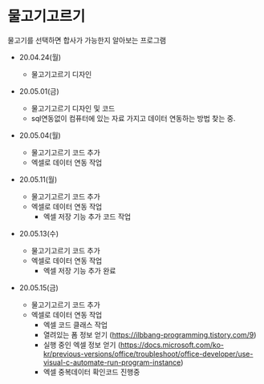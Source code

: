 # 물고기고르기

물고기를 선택하면 합사가 가능한지 알아보는 프로그램

* 20.04.24(월)
  * 물고기고르기 디자인
 
* 20.05.01(금)
  * 물고기고르기 디자인 및 코드
  * sql연동없이 컴퓨터에 있는 자료 가지고 데이터 연동하는 방법 찾는 중.

* 20.05.04(월)
  * 물고기고르기 코드 추가
  * 엑셀로 데이터 연동 작업 

* 20.05.11(월)
  * 물고기고르기 코드 추가
  * 엑셀로 데이터 연동 작업
    * 엑셀 저장 기능 추가 코드 작업
    
* 20.05.13(수)
  * 물고기고르기 코드 추가
  * 엑셀로 데이터 연동 작업
    * 엑셀 저장 기능 추가 완료
    
* 20.05.15(금)
  * 물고기고르기 코드 추가
  * 엑셀로 데이터 연동 작업
    * 엑셀 코드 클래스 작업
    * 열려있는 폼 정보 얻기 (https://ilbbang-programming.tistory.com/9)
    * 실행 중인 엑셀 정보 얻기 (https://docs.microsoft.com/ko-kr/previous-versions/office/troubleshoot/office-developer/use-visual-c-automate-run-program-instance)
    * 엑셀 중복데이터 확인코드 진행중
